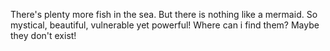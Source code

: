 There's plenty more fish in the sea.
But there is nothing like a mermaid.
So mystical, beautiful, vulnerable yet powerful!
Where can i find them?
Maybe they don't exist!
